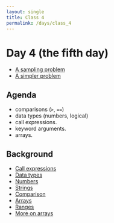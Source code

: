 ```yaml
---
layout: single
title: Class 4
permalink: /days/class_4
---
```


# Day 4 (the fifth day)

* [A sampling problem](../chapters/02/sampling_problem)
* [A simpler problem](../chapters/02/three_girls)

## Agenda

* comparisons (``>``, ``==``)
* data types (numbers, logical)
* call expressions.
* keyword arguments.
* arrays.

## Background

* [Call expressions](../chapters/02/Calls)
* [Data types](../chapters/03/data_types)
* [Numbers](../chapters/03/Numbers)
* [Strings](../chapters/03/Strings)
* [Comparison](../chapters/03/Comparison)
* [Arrays](../chapters/03/Arrays)
* [Ranges](../chapters/03/Ranges)
* [More on arrays](../chapters/03/More_on_Arrays)

